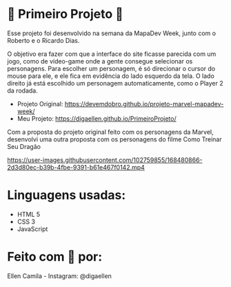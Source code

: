 # 🎀 Primeiro Projeto 🎀

Esse projeto foi desenvolvido na semana da MapaDev Week, junto com o Roberto e o Ricardo Dias.

O objetivo era fazer com que a interface do site ficasse parecida com um jogo, como de vídeo-game onde a gente consegue selecionar os personagens.
Para escolher um personagem, é só direcionar o cursor do mouse para ele, e ele fica em evidência do lado esquerdo da tela.
O lado direito já está escolhido um personagem automaticamente, como o Player 2 da rodada.

- Projeto Original: https://devemdobro.github.io/projeto-marvel-mapadev-week/
- Meu Projeto: https://digaellen.github.io/PrimeiroProjeto/

Com a proposta do projeto original feito com os personagens da Marvel, desenvolvi uma outra proposta com os personagens do filme Como Treinar Seu Dragão

https://user-images.githubusercontent.com/102759855/168480866-2d3d80ec-b39b-4fbe-9391-b61e467f0142.mp4

# Linguagens usadas:

- HTML 5
- CSS 3
- JavaScript

# Feito com 💜 por:

Ellen Camila - Instagram: @digaellen
